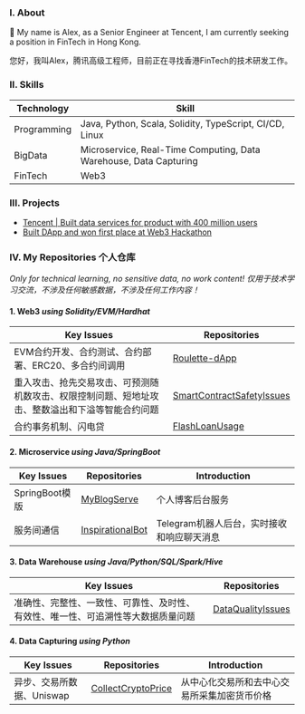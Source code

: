 ### I. About

👋 My name is Alex, as a Senior Engineer at Tencent, I am currently seeking a position in FinTech in Hong Kong.

您好，我叫Alex，腾讯高级工程师，目前正在寻找香港FinTech的技术研发工作。

### II. Skills

| Technology      | Skill |
| ----------- | ----------- |
| Programming      | Java, Python, Scala, Solidity, TypeScript, CI/CD, Linux|
| BigData   | Microservice, Real-Time Computing, Data Warehouse, Data Capturing|
| FinTech | Web3 |

### III. Projects

- [Tencent | Built data services for product with 400 million users](https://chenqirong.tech/p-data-platform.html)
- [Built DApp and won first place at Web3 Hackathon](https://chenqirong.tech/web3-hackathon.html)

### IV. My Repositories 个人仓库

*Only for technical learning, no sensitive data, no work content! 仅用于技术学习交流，不涉及任何敏感数据，不涉及任何工作内容！*

#### 1. Web3 *using Solidity/EVM/Hardhat*

| Key Issues  | Repositories  |
| ----------- | ----------- |
| EVM合约开发、合约测试、合约部署、ERC20、多合约间调用 | [Roulette-dApp](https://github.com/chen-qr/Roulette-dApp)  |
| 重入攻击、抢先交易攻击、可预测随机数攻击、权限控制问题、短地址攻击、整数溢出和下溢等智能合约问题| [SmartContractSafetyIssues](https://github.com/chen-qr/SmartContractSafetyIssues) |
| 合约事务机制、闪电贷 | [FlashLoanUsage](https://github.com/chen-qr/FlashLoanUsage) |

#### 2. Microservice *using Java/SpringBoot*

| Key Issues  | Repositories      | Introduction |
| ----------- | ----------- | ----------- |
| SpringBoot模版 |  [MyBlogServe](https://github.com/chen-qr/MyBlogServe)     | 个人博客后台服务|
| 服务间通信 |  [InspirationalBot](https://github.com/chen-qr/InspirationalBot)      | Telegram机器人后台，实时接收和响应聊天消息 |

#### 3. Data Warehouse *using Java/Python/SQL/Spark/Hive*

| Key Issues  | Repositories      |
| ----------- | ----------- |
| 准确性、完整性、一致性、可靠性、及时性、有效性、唯一性、可追溯性等大数据质量问题 |  [DataQualityIssues](https://github.com/chen-qr/DataQualityIssues)     |

#### 4. Data Capturing *using Python*

| Key Issues  | Repositories      | Introduction |
| ----------- | ----------- | ----------- |
| 异步、交易所数据、Uniswap | [CollectCryptoPrice](https://github.com/chen-qr/CollectCryptoPrice) | 从中心化交易所和去中心交易所采集加密货币价格 |
